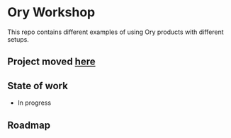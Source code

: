 # Ory Workshop

This repo contains different examples of using Ory products with different setups. 

## Project moved [here](https://github.com/ory/examples)
## State of work

- In progress

## Roadmap

